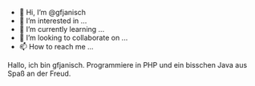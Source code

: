 - 👋 Hi, I’m @gfjanisch
- 👀 I’m interested in ...
- 🌱 I’m currently learning ...
- 💞️ I’m looking to collaborate on ...
- 📫 How to reach me ...

<!---
gfjanisch/gfjanisch is a ✨ special ✨ repository because its `README.md` (this file) appears on your GitHub profile.
You can click the Preview link to take a look at your changes.
--->
Hallo, ich bin gfjanisch. Programmiere in PHP und ein bisschen Java aus Spaß an der Freud.
